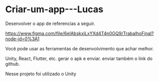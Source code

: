 # Criar-um-app---Lucas

Desenvolver o app de referencias a seguir. 

https://www.figma.com/file/6eIAbskxiLxYXd4T4n0GQ9/TrabalhoFinal?node-id=0%3A1

Você pode usar as ferramentas de desenvolvimento que achar melhor.

Unity, React, Flutter, etc. gerar o apk e enviar. enviar também o link do github.

Nesse projeto foi utilizado o Unity